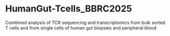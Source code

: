 # HumanGut-Tcells_BBRC2025
Combined analysis of TCR sequencing and transcriptomics from bulk sorted T cells and from single cells of human gut biopsies and peripheral blood
